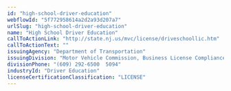```yaml
---
id: "high-school-driver-education"
webflowId: "5f772958614a2d2a93d207a7"
urlSlug: "high-school-driver-education"
name: "High School Driver Education"
callToActionLink: "http://state.nj.us/mvc/license/driveschoollic.htm"
callToActionText: ""
issuingAgency: "Department of Transportation"
issuingDivision: "Motor Vehicle Commission, Business License Compliance"
divisionPhone: "(609) 292-6500  5094"
industryId: "Driver Education"
licenseCertificationClassification: "LICENSE"
---
```

